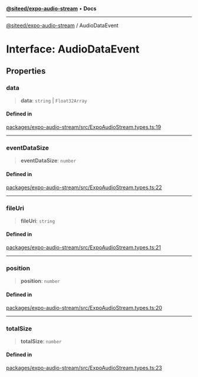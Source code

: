 [**@siteed/expo-audio-stream**](../README.md) • **Docs**

***

[@siteed/expo-audio-stream](../README.md) / AudioDataEvent

# Interface: AudioDataEvent

## Properties

### data

> **data**: `string` \| `Float32Array`

#### Defined in

[packages/expo-audio-stream/src/ExpoAudioStream.types.ts:19](https://github.com/deeeed/expo-audio-stream/blob/d0bf2c28a2371c63f5f2e7cfd6f21402648ae412/packages/expo-audio-stream/src/ExpoAudioStream.types.ts#L19)

***

### eventDataSize

> **eventDataSize**: `number`

#### Defined in

[packages/expo-audio-stream/src/ExpoAudioStream.types.ts:22](https://github.com/deeeed/expo-audio-stream/blob/d0bf2c28a2371c63f5f2e7cfd6f21402648ae412/packages/expo-audio-stream/src/ExpoAudioStream.types.ts#L22)

***

### fileUri

> **fileUri**: `string`

#### Defined in

[packages/expo-audio-stream/src/ExpoAudioStream.types.ts:21](https://github.com/deeeed/expo-audio-stream/blob/d0bf2c28a2371c63f5f2e7cfd6f21402648ae412/packages/expo-audio-stream/src/ExpoAudioStream.types.ts#L21)

***

### position

> **position**: `number`

#### Defined in

[packages/expo-audio-stream/src/ExpoAudioStream.types.ts:20](https://github.com/deeeed/expo-audio-stream/blob/d0bf2c28a2371c63f5f2e7cfd6f21402648ae412/packages/expo-audio-stream/src/ExpoAudioStream.types.ts#L20)

***

### totalSize

> **totalSize**: `number`

#### Defined in

[packages/expo-audio-stream/src/ExpoAudioStream.types.ts:23](https://github.com/deeeed/expo-audio-stream/blob/d0bf2c28a2371c63f5f2e7cfd6f21402648ae412/packages/expo-audio-stream/src/ExpoAudioStream.types.ts#L23)
